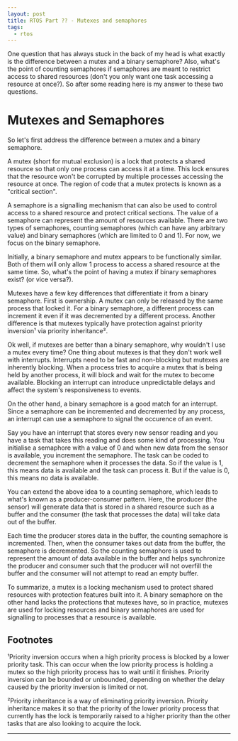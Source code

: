 ```yaml
---
layout: post
title: RTOS Part ?? - Mutexes and semaphores
tags:
  - rtos
---
```


One question that has always stuck in the back of my head is what exactly is the difference between a mutex and a binary semaphore? Also, what's the point of counting semaphores if semaphores are meant to restrict access to shared resources (don't you only want one task accessing a resource at once?). So after some reading here is my answer to these two questions.

# Mutexes and Semaphores
So let's first address the difference between a mutex and a binary semaphore. 

A mutex (short for mutual exclusion) is a lock that protects a shared resource so that only one process can access it at a time. This lock ensures that the resource won't be corrupted by multiple processes accessing the resource at once. The region of code that a mutex protects is known as a "critical section". 

A semaphore is a signalling mechanism that can also be used to control access to a shared resource and protect critical sections. The value of a semaphore can represent the amount of resources available. There are two types of semaphores, counting semaphores (which can have any arbitrary value) and binary semaphores (which are limited to 0 and 1). For now, we focus on the binary semaphore. 

Initially, a binary semaphore and mutex appears to be functionally similar. Both of them will only allow 1 process to access a shared resource at the same time. So, what's the point of having a mutex if binary semaphores exist? (or vice versa?). 

Mutexes have a few key differences that differentiate it from a binary semaphore. First is ownership. A mutex can only be released by the same process that locked it. For a binary semaphore, a different process can increment it even if it was decremented by a different process. Another difference is that mutexes typically have protection against priority inversion¹ via priority inheritance².

Ok well, if mutexes are better than a binary semaphore, why wouldn't I use a mutex every time? One thing about mutexes is that they don't work well with interrupts. Interrupts need to be fast and non-blocking but mutexes are inherently blocking. When a process tries to acquire a mutex that is being held by another process, it will block and wait for the mutex to become available. Blocking an interrupt can introduce unpredictable delays and affect the system's responsiveness to events. 

On the other hand, a binary semaphore is a good match for an interrupt. Since a semaphore can be incremented and decremented by any process, an interrupt can use a semaphore to signal the occurence of an event. 

Say you have an interrupt that stores every new sensor reading and you have a task that takes this reading and does some kind of processing. You initialise a semaphore with a value of 0 and when new data from the sensor is available, you increment the semaphore. The task can be coded to decrement the semaphore when it processes the data. So if the value is 1, this means data is available and the task can process it. But if the value is 0, this means no data is available. 

You can extend the above idea to a counting semaphore, which leads to what's known as a producer-consumer pattern. Here, the producer (the sensor) will generate data that is stored in a shared resource such as a buffer and the consumer (the task that processes the data) will take data out of the buffer. 

Each time the producer stores data in the buffer, the counting semaphore is incremented. Then, when the consumer takes out data from the buffer, the semaphore is decremented. So the counting semaphore is used to represent the amount of data available in the buffer and helps synchronize the producer and consumer such that the producer will not overfill the buffer and the consumer will not attempt to read an empty buffer.

To summarize, a mutex is a locking mechanism used to protect shared resources with protection features built into it. A binary semaphore on the other hand lacks the protections that mutexes have, so in practice, mutexes are used for locking resources and binary semaphores are used for signalling to processes that a resource is available. 


## Footnotes
¹Priority inversion occurs when a high priority process is blocked by a lower priority task. This can occur when the low priority process is holding a mutex so the high priority process has to wait until it finishes. Priority inversion can be bounded or unbounded, depending on whether the delay caused by the priority inversion is limited or not. 

²Priority inheritance is a way of eliminating priority inversion. Priority inheritance makes it so that the priority of the lower priority process that currently has the lock is temporarily raised to a higher priority than the other tasks that are also looking to acquire the lock. 

---
